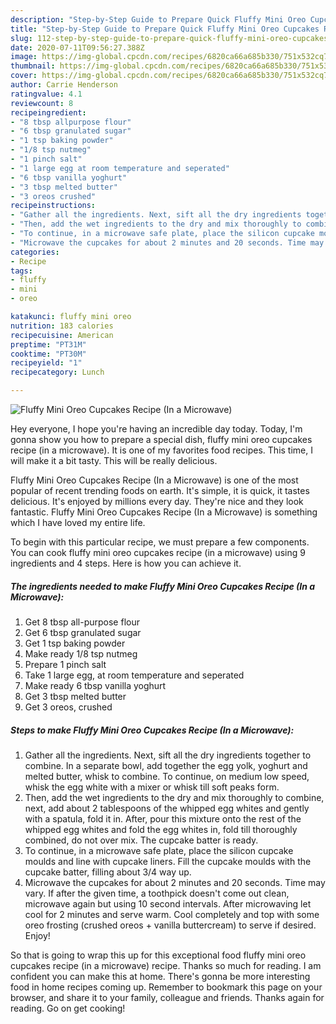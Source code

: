 ```yaml
---
description: "Step-by-Step Guide to Prepare Quick Fluffy Mini Oreo Cupcakes Recipe (In a Microwave)"
title: "Step-by-Step Guide to Prepare Quick Fluffy Mini Oreo Cupcakes Recipe (In a Microwave)"
slug: 112-step-by-step-guide-to-prepare-quick-fluffy-mini-oreo-cupcakes-recipe-in-a-microwave
date: 2020-07-11T09:56:27.388Z
image: https://img-global.cpcdn.com/recipes/6820ca66a685b330/751x532cq70/fluffy-mini-oreo-cupcakes-recipe-in-a-microwave-recipe-main-photo.jpg
thumbnail: https://img-global.cpcdn.com/recipes/6820ca66a685b330/751x532cq70/fluffy-mini-oreo-cupcakes-recipe-in-a-microwave-recipe-main-photo.jpg
cover: https://img-global.cpcdn.com/recipes/6820ca66a685b330/751x532cq70/fluffy-mini-oreo-cupcakes-recipe-in-a-microwave-recipe-main-photo.jpg
author: Carrie Henderson
ratingvalue: 4.1
reviewcount: 8
recipeingredient:
- "8 tbsp allpurpose flour"
- "6 tbsp granulated sugar"
- "1 tsp baking powder"
- "1/8 tsp nutmeg"
- "1 pinch salt"
- "1 large egg at room temperature and seperated"
- "6 tbsp vanilla yoghurt"
- "3 tbsp melted butter"
- "3 oreos crushed"
recipeinstructions:
- "Gather all the ingredients. Next, sift all the dry ingredients together to combine. In a separate bowl, add together the egg yolk, yoghurt and melted butter, whisk to combine. To continue, on medium low speed, whisk the egg white with a mixer or whisk till soft peaks form."
- "Then, add the wet ingredients to the dry and mix thoroughly to combine, next, add about 2 tablespoons of the whipped egg whites and gently with a spatula, fold it in. After, pour this mixture onto the rest of the whipped egg whites and fold the egg whites in, fold till thoroughly combined, do not over mix. The cupcake batter is ready."
- "To continue, in a microwave safe plate, place the silicon cupcake moulds and line with cupcake liners. Fill the cupcake moulds with the cupcake batter, filling about 3/4 way up."
- "Microwave the cupcakes for about 2 minutes and 20 seconds. Time may vary. If after the given time, a toothpick doesn&#39;t come out clean, microwave again but using 10 second intervals. After microwaving let cool for 2 minutes and serve warm. Cool completely and top with some oreo frosting (crushed oreos + vanilla buttercream) to serve if desired. Enjoy!"
categories:
- Recipe
tags:
- fluffy
- mini
- oreo

katakunci: fluffy mini oreo 
nutrition: 183 calories
recipecuisine: American
preptime: "PT31M"
cooktime: "PT30M"
recipeyield: "1"
recipecategory: Lunch

---
```



![Fluffy Mini Oreo Cupcakes Recipe (In a Microwave)](https://img-global.cpcdn.com/recipes/6820ca66a685b330/751x532cq70/fluffy-mini-oreo-cupcakes-recipe-in-a-microwave-recipe-main-photo.jpg)

Hey everyone, I hope you're having an incredible day today. Today, I'm gonna show you how to prepare a special dish, fluffy mini oreo cupcakes recipe (in a microwave). It is one of my favorites food recipes. This time, I will make it a bit tasty. This will be really delicious.



Fluffy Mini Oreo Cupcakes Recipe (In a Microwave) is one of the most popular of recent trending foods on earth. It's simple, it is quick, it tastes delicious. It's enjoyed by millions every day. They're nice and they look fantastic. Fluffy Mini Oreo Cupcakes Recipe (In a Microwave) is something which I have loved my entire life.


To begin with this particular recipe, we must prepare a few components. You can cook fluffy mini oreo cupcakes recipe (in a microwave) using 9 ingredients and 4 steps. Here is how you can achieve it.

<!--inarticleads1-->

##### The ingredients needed to make Fluffy Mini Oreo Cupcakes Recipe (In a Microwave):

1. Get 8 tbsp all-purpose flour
1. Get 6 tbsp granulated sugar
1. Get 1 tsp baking powder
1. Make ready 1/8 tsp nutmeg
1. Prepare 1 pinch salt
1. Take 1 large egg, at room temperature and seperated
1. Make ready 6 tbsp vanilla yoghurt
1. Get 3 tbsp melted butter
1. Get 3 oreos, crushed




<!--inarticleads2-->

##### Steps to make Fluffy Mini Oreo Cupcakes Recipe (In a Microwave):

1. Gather all the ingredients. Next, sift all the dry ingredients together to combine. In a separate bowl, add together the egg yolk, yoghurt and melted butter, whisk to combine. To continue, on medium low speed, whisk the egg white with a mixer or whisk till soft peaks form.
1. Then, add the wet ingredients to the dry and mix thoroughly to combine, next, add about 2 tablespoons of the whipped egg whites and gently with a spatula, fold it in. After, pour this mixture onto the rest of the whipped egg whites and fold the egg whites in, fold till thoroughly combined, do not over mix. The cupcake batter is ready.
1. To continue, in a microwave safe plate, place the silicon cupcake moulds and line with cupcake liners. Fill the cupcake moulds with the cupcake batter, filling about 3/4 way up.
1. Microwave the cupcakes for about 2 minutes and 20 seconds. Time may vary. If after the given time, a toothpick doesn&#39;t come out clean, microwave again but using 10 second intervals. After microwaving let cool for 2 minutes and serve warm. Cool completely and top with some oreo frosting (crushed oreos + vanilla buttercream) to serve if desired. Enjoy!




So that is going to wrap this up for this exceptional food fluffy mini oreo cupcakes recipe (in a microwave) recipe. Thanks so much for reading. I am confident you can make this at home. There's gonna be more interesting food in home recipes coming up. Remember to bookmark this page on your browser, and share it to your family, colleague and friends. Thanks again for reading. Go on get cooking!

